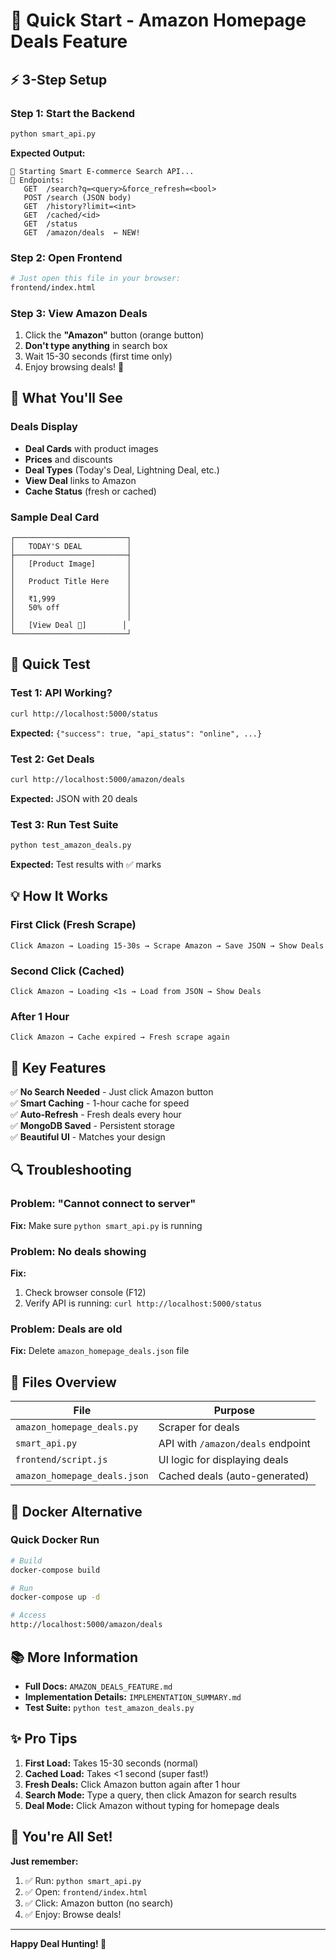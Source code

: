 # 🚀 Quick Start - Amazon Homepage Deals Feature

## ⚡ 3-Step Setup

### Step 1: Start the Backend
```bash
python smart_api.py
```
**Expected Output:**
```
🚀 Starting Smart E-commerce Search API...
📍 Endpoints:
   GET  /search?q=<query>&force_refresh=<bool>
   POST /search (JSON body)
   GET  /history?limit=<int>
   GET  /cached/<id>
   GET  /status
   GET  /amazon/deals  ← NEW!
```

### Step 2: Open Frontend
```bash
# Just open this file in your browser:
frontend/index.html
```

### Step 3: View Amazon Deals
1. Click the **"Amazon"** button (orange button)
2. **Don't type anything** in search box
3. Wait 15-30 seconds (first time only)
4. Enjoy browsing deals! 🎉

## 📸 What You'll See

### Deals Display
- **Deal Cards** with product images
- **Prices** and discounts
- **Deal Types** (Today's Deal, Lightning Deal, etc.)
- **View Deal** links to Amazon
- **Cache Status** (fresh or cached)

### Sample Deal Card
```
┌─────────────────────────┐
│   TODAY'S DEAL          │
├─────────────────────────┤
│   [Product Image]       │
│                         │
│   Product Title Here    │
│                         │
│   ₹1,999                │
│   50% off               │
│                         │
│   [View Deal 🔗]        │
└─────────────────────────┘
```

## 🧪 Quick Test

### Test 1: API Working?
```bash
curl http://localhost:5000/status
```
**Expected:** `{"success": true, "api_status": "online", ...}`

### Test 2: Get Deals
```bash
curl http://localhost:5000/amazon/deals
```
**Expected:** JSON with 20 deals

### Test 3: Run Test Suite
```bash
python test_amazon_deals.py
```
**Expected:** Test results with ✅ marks

## 💡 How It Works

### First Click (Fresh Scrape)
```
Click Amazon → Loading 15-30s → Scrape Amazon → Save JSON → Show Deals
```

### Second Click (Cached)
```
Click Amazon → Loading <1s → Load from JSON → Show Deals
```

### After 1 Hour
```
Click Amazon → Cache expired → Fresh scrape again
```

## 🎯 Key Features

✅ **No Search Needed** - Just click Amazon button  
✅ **Smart Caching** - 1-hour cache for speed  
✅ **Auto-Refresh** - Fresh deals every hour  
✅ **MongoDB Saved** - Persistent storage  
✅ **Beautiful UI** - Matches your design  

## 🔍 Troubleshooting

### Problem: "Cannot connect to server"
**Fix:** Make sure `python smart_api.py` is running

### Problem: No deals showing
**Fix:** 
1. Check browser console (F12)
2. Verify API is running: `curl http://localhost:5000/status`

### Problem: Deals are old
**Fix:** Delete `amazon_homepage_deals.json` file

## 📂 Files Overview

| File | Purpose |
|------|---------|
| `amazon_homepage_deals.py` | Scraper for deals |
| `smart_api.py` | API with `/amazon/deals` endpoint |
| `frontend/script.js` | UI logic for displaying deals |
| `amazon_homepage_deals.json` | Cached deals (auto-generated) |

## 🐳 Docker Alternative

### Quick Docker Run
```bash
# Build
docker-compose build

# Run
docker-compose up -d

# Access
http://localhost:5000/amazon/deals
```

## 📚 More Information

- **Full Docs:** `AMAZON_DEALS_FEATURE.md`
- **Implementation Details:** `IMPLEMENTATION_SUMMARY.md`
- **Test Suite:** `python test_amazon_deals.py`

## ✨ Pro Tips

1. **First Load:** Takes 15-30 seconds (normal)
2. **Cached Load:** Takes <1 second (super fast!)
3. **Fresh Deals:** Click Amazon button again after 1 hour
4. **Search Mode:** Type a query, then click Amazon for search results
5. **Deal Mode:** Click Amazon without typing for homepage deals

## 🎉 You're All Set!

**Just remember:**
1. ✅ Run: `python smart_api.py`
2. ✅ Open: `frontend/index.html`
3. ✅ Click: Amazon button (no search)
4. ✅ Enjoy: Browse deals!

---

**Happy Deal Hunting! 🛒**

